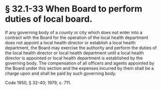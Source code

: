 # § 32.1-33 When Board to perform duties of local board.

<p>If any governing body of a county or city which does not enter into a contract with the Board for the operation of the local health department does not appoint a local health director or establish a local health department, the Board may exercise the authority and perform the duties of the local health director or local health department until a local health director is appointed or local health department is established by the governing body. The compensation of all officers and agents appointed by the Board under this section and the expenses incurred by them shall be a charge upon and shall be paid by such governing body.</p><p>Code 1950, § 32-40; 1979, c. 711.</p>